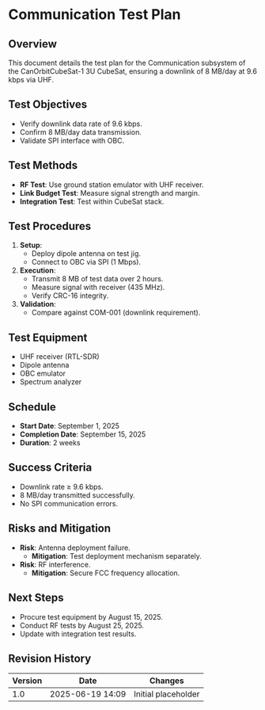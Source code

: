 # Communication Test Plan
## Overview
This document details the test plan for the Communication subsystem of the CanOrbitCubeSat-1 3U CubeSat, ensuring a downlink of 8 MB/day at 9.6 kbps via UHF.

## Test Objectives
- Verify downlink data rate of 9.6 kbps.
- Confirm 8 MB/day data transmission.
- Validate SPI interface with OBC.

## Test Methods
- **RF Test**: Use ground station emulator with UHF receiver.
- **Link Budget Test**: Measure signal strength and margin.
- **Integration Test**: Test within CubeSat stack.

## Test Procedures
1. **Setup**:
   - Deploy dipole antenna on test jig.
   - Connect to OBC via SPI (1 Mbps).
2. **Execution**:
   - Transmit 8 MB of test data over 2 hours.
   - Measure signal with receiver (435 MHz).
   - Verify CRC-16 integrity.
3. **Validation**:
   - Compare against COM-001 (downlink requirement).

## Test Equipment
- UHF receiver (RTL-SDR)
- Dipole antenna
- OBC emulator
- Spectrum analyzer

## Schedule
- **Start Date**: September 1, 2025
- **Completion Date**: September 15, 2025
- **Duration**: 2 weeks

## Success Criteria
- Downlink rate ≥ 9.6 kbps.
- 8 MB/day transmitted successfully.
- No SPI communication errors.

## Risks and Mitigation
- **Risk**: Antenna deployment failure.
  - **Mitigation**: Test deployment mechanism separately.
- **Risk**: RF interference.
  - **Mitigation**: Secure FCC frequency allocation.

## Next Steps
- Procure test equipment by August 15, 2025.
- Conduct RF tests by August 25, 2025.
- Update with integration test results.

## Revision History
| Version | Date             | Changes             |
|---------|------------------|---------------------|
| 1.0     | 2025-06-19 14:09 | Initial placeholder |# Communication Test Plan\n## Overview\nThis document details the test plan for the Communication subsystem.\n## Next Steps\n- To be developed during testing phase.
